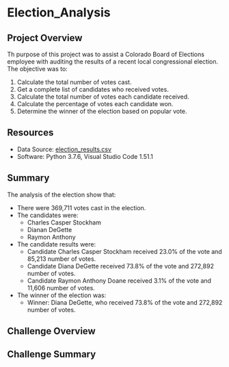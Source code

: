 # Election_Analysis

## Project Overview
Th purpose of this project was to assist a Colorado Board of Elections employee with auditing the results of a recent local congressional election. The objective was to:

1. Calculate the total number of votes cast.
2. Get a complete list of candidates who received votes.
3. Calculate the total number of votes each candidate received.
4. Calculate the percentage of votes each candidate won.
5. Determine the winner of the election based on popular vote.

## Resources
- Data Source: [election_results.csv](Resources/election_results.csv)
- Software: Python 3.7.6, Visual Studio Code 1.51.1


## Summary
The analysis of the election show that:
- There were 369,711 votes cast in the election.
- The candidates were:
    - Charles Casper Stockham
    - Dianan DeGette
    - Raymon Anthony
- The candidate results were:
    - Candidate Charles Casper Stockham received 23.0% of the vote and 85,213 number of votes.
    - Candidate Diana DeGette received 73.8% of the vote and 272,892 number of votes.
    - Candidate Raymon Anthony Doane received 3.1% of the vote and 11,606 number of votes.
- The winner of the election was:
    - Winner: Diana DeGette, who received 73.8% of the vote and 272,892 number of votes.

## Challenge Overview

## Challenge Summary
